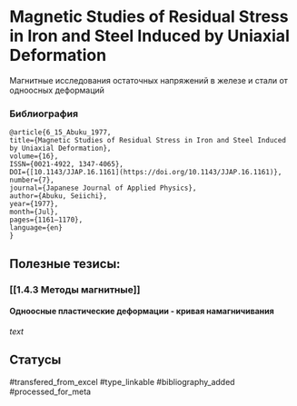 # Magnetic Studies of Residual Stress in Iron and Steel Induced by Uniaxial Deformation

Магнитные исследования остаточных напряжений в железе и стали от одноосных деформаций

### Библиография
```
@article{6_15_Abuku_1977,
title={Magnetic Studies of Residual Stress in Iron and Steel Induced by Uniaxial Deformation},
volume={16},
ISSN={0021-4922, 1347-4065},
DOI={[10.1143/JJAP.16.1161](https://doi.org/10.1143/JJAP.16.1161)},
number={7},
journal={Japanese Journal of Applied Physics},
author={Abuku, Seiichi},
year={1977},
month={Jul},
pages={1161–1170},
language={en}
}
```

## Полезные тезисы:
### [[1.4.3 Методы магнитные]]
#### Одноосные пластические деформации - кривая намагничивания
_text_

## Статусы
#transfered_from_excel 
#type_linkable 
#bibliography_added
#processed_for_meta
